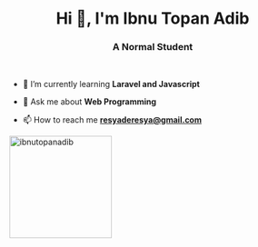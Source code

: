 <h1 align="center">Hi 👋, I'm Ibnu Topan Adib</h1>
<h3 align="center">A Normal Student</h3>
<br>




- 🌱 I’m currently learning **Laravel and Javascript**

- 💬 Ask me about **Web Programming**

- 📫 How to reach me **resyaderesya@gmail.com**




<p><img align="center" src="https://github-readme-stats.vercel.app/api/top-langs?username=ibnutopanadib&show_icons=true&locale=en&layout=compact" alt="ibnutopanadib" height="180"/></p>




